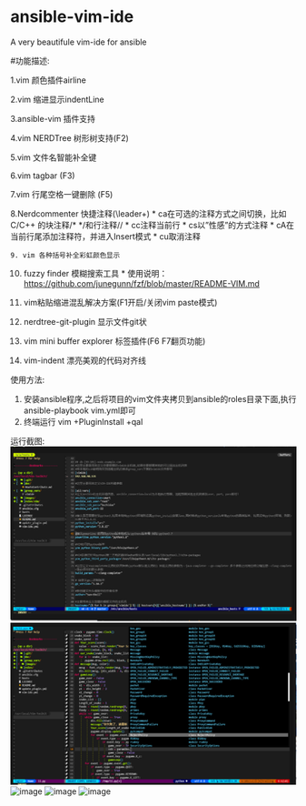 # ansible-vim-ide
A very beautifule vim-ide for ansible

#功能描述:

  1.vim 颜色插件airline

  2.vim 缩进显示indentLine

  3.ansible-vim 插件支持

  4.vim NERDTree 树形树支持(F2)

  5.vim 文件名智能补全<TAB>键

  6.vim tagbar (F3)

  7.vim 行尾空格一键删除 (F5)

  8.Nerdcommenter 快捷注释(\leader+)
    * <leader>ca在可选的注释方式之间切换，比如C/C++ 的块注释/* */和行注释//
    * <leader>cc注释当前行
    * <leader>cs以”性感”的方式注释
    * <leader>cA在当前行尾添加注释符，并进入Insert模式
    * <leader>cu取消注释

	9. vim 各种括号补全彩虹颜色显示


  10. fuzzy finder 模糊搜索工具
    * 使用说明：https://github.com/junegunn/fzf/blob/master/README-VIM.md

  11. vim粘贴缩进混乱解决方案(F1开启/关闭vim paste模式)

  12. nerdtree-git-plugin 显示文件git状

  13. vim mini buffer explorer 标签插件(F6 F7翻页功能)

  14. vim-indent 漂亮美观的代码对齐线

使用方法:
1. 安装ansible程序,之后将项目的vim文件夹拷贝到ansible的roles目录下面,执行ansible-playbook vim.yml即可
2. 终端运行 vim +PluginInstall +qal


运行截图:
![image](https://github.com/Hello-Linux/Ansible-VIM-IDE/raw/master/images/example1.png)
![image](https://github.com/Hello-Linux/Ansible-VIM-IDE/raw/master/images/example2.png)
![image](https://github.com/Hello-Linux/Ansible-VIM-IDE/raw/master/images/example3.png)
![image](https://github.com/Hello-Linux/Ansible-VIM-IDE/raw/master/images/example4.png)
![image](https://github.com/Hello-Linux/Ansible-VIM-IDE/raw/master/images/example5.png)

